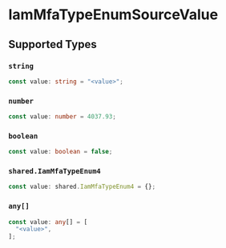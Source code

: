 # IamMfaTypeEnumSourceValue


## Supported Types

### `string`

```typescript
const value: string = "<value>";
```

### `number`

```typescript
const value: number = 4037.93;
```

### `boolean`

```typescript
const value: boolean = false;
```

### `shared.IamMfaTypeEnum4`

```typescript
const value: shared.IamMfaTypeEnum4 = {};
```

### `any[]`

```typescript
const value: any[] = [
  "<value>",
];
```

